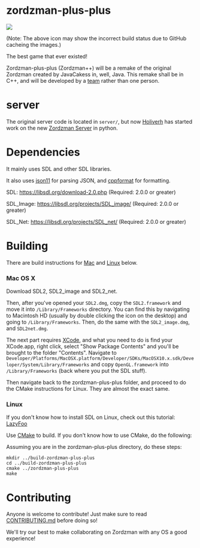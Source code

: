 zordzman-plus-plus
==================

![](http://servers.tf:8080/buildStatus/icon?job=zordzman-plus-plus)

(Note: The above icon may show the incorrect build status due to GitHub cacheing the images.)

The best game that ever existed!

Zordzman-plus-plus (Zordzman++) will be a remake of
the original Zordzman created by JavaCakess in, well, Java.
This remake shall be in C++, and will be developed by a [team](CONTRIBUTORS.md)
rather than one person.

server
======

The original server code is located in `server/`, but now [Holiverh](https://github.com/Holiverh)
has started work on the new [Zordzman Server](https://github.com/TeamLe-Shop/operation-ungrateful-gull) in python.

Dependencies
============

It mainly uses SDL and other SDL libraries.

It also uses [json11](https://github.com/dropbox/json11) for parsing JSON,
and [cppformat](http://cppformat.github.io/) for formatting.

SDL: https://libsdl.org/download-2.0.php (Required: 2.0.0 or greater)

SDL\_Image: https://libsdl.org/projects/SDL_image/ (Required: 2.0.0 or greater)

SDL\_Net: https://libsdl.org/projects/SDL_net/ (Required: 2.0.0 or greater)

Building
========

There are build instructions for [Mac](https://github.com/TeamLe-Shop/zordzman-plus-plus#mac-os-x)
and [Linux](https://github.com/TeamLe-Shop/zordzman-plus-plus#linux) below.

### Mac OS X ###

Download SDL2, SDL2_image and SDL2\_net.

Then, after you've opened your `SDL2.dmg`, copy the `SDL2.framework` and
move it into `/Library/Frameworks` directory. You can find this by navigating to Macintosh HD (usually by double clicking the icon on the desktop) and going to `/Library/Frameworks`.
Then, do the same with the `SDL2_image.dmg`, and `SDL2net.dmg`.

The next part requires [XCode](https://developer.apple.com/xcode/downloads/), and what you need to do is find your XCode.app, right click, select "Show Package Contents" and
you'll be brought to the folder "Contents".
Navigate to
`Developer/Platforms/MacOSX.platform/Developer/SDKs/MacOSX10.x.sdk/Developer/System/Library/Frameworks`
and copy `OpenGL.framework` into `/Library/Frameworks` (back where you put the SDL stuff).

Then navigate back to the zordzman-plus-plus folder, and proceed to do the CMake instructions for Linux. They are almost the exact same.


### Linux ###

If you don't know how to install SDL on Linux, check out this tutorial:
[LazyFoo](http://lazyfoo.net/tutorials/SDL/01_hello_SDL/linux/index.php)

Use [CMake](http://cmake.org/) to build.
If you don't know how to use CMake, do the following:

Assuming you are in the zordzman-plus-plus directory, do these steps:
```
mkdir ../build-zordzman-plus-plus
cd ../build-zordzman-plus-plus
cmake ../zordzman-plus-plus
make
```


Contributing
============

Anyone is welcome to contribute!
Just make sure to read [CONTRIBUTING.md](CONTRIBUTING.md) before doing so!

We'll try our best to make collaborating on Zordzman with any OS a good experience!
